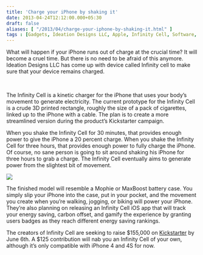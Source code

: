 ```yaml
---
title: 'Charge your iPhone by shaking it'
date: 2013-04-24T12:12:00.000+05:30
draft: false
aliases: [ "/2013/04/charge-your-iphone-by-shaking-it.html" ]
tags : [Gadgets, Ideation Designs LLC, Apple, Infinity Cell, Software, charging, kinetic charger, smartphone, iPhone]
---
```


What will happen if your iPhone runs out of charge at the crucial time? It will become a cruel time. But there is no need to be afraid of this anymore. Ideation Designs LLC has come up with device called Infinity cell to make sure that your device remains charged.  

  

                     

  
  

The Infinity Cell is a kinetic charger for the iPhone that uses your body’s movement to generate electricity. The current prototype for the Infinity Cell is a crude 3D printed rectangle, roughly the size of a pack of cigarettes, linked up to the iPhone with a cable. The plan is to create a more streamlined version during the product’s Kickstarter campaign.

When you shake the Infinity Cell for 30 minutes, that provides enough power to give the iPhone a 20 percent charge. When you shake the Infinity Cell for three hours, that provides enough power to fully charge the iPhone. Of course, no sane person is going to sit around shaking his iPhone for three hours to grab a charge. The Infinity Cell eventually aims to generate power from the slightest bit of movement.

  

[![](https://4.bp.blogspot.com/-XJLvFSi0iIA/UXd-CsxYyAI/AAAAAAAABFE/O59JLjYhABI/s640/roadmapp.jpg)](https://4.bp.blogspot.com/-XJLvFSi0iIA/UXd-CsxYyAI/AAAAAAAABFE/O59JLjYhABI/s1600/roadmapp.jpg)

  

The finished model will resemble a Mophie or MaxBoost battery case. You simply slip your iPhone into the case, put in your pocket, and the movement you create when you’re walking, jogging, or biking will power your iPhone. They’re also planning on releasing an Infinity Cell iOS app that will track your energy saving, carbon offset, and gamify the experience by granting users badges as they reach different energy saving rankings.

  

The creators of Infinity Cell are seeking to raise $155,000 on [Kickstarter](https://www.kickstarter.com/projects/358170719/infinity-cell-kinetic-charger) by June 6th. A $125 contribution will nab you an Infinity Cell of your own, although it’s only compatible with iPhone 4 and 4S for now.